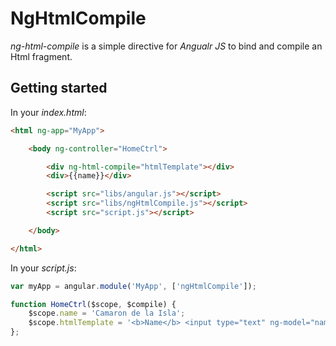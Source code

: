 # NgHtmlCompile

*ng-html-compile* is a simple directive for *Angualr JS* to bind and compile an Html fragment.

## Getting started

In your *index.html*:

```html
<html ng-app="MyApp">

	<body ng-controller="HomeCtrl">

		<div ng-html-compile="htmlTemplate"></div>
		<div>{{name}}</div>

		<script src="libs/angular.js"></script>
		<script src="libs/ngHtmlCompile.js"></script>
		<script src="script.js"></script>

	</body>

</html>
```

In your *script.js*:

```javascript
var myApp = angular.module('MyApp', ['ngHtmlCompile']);

function HomeCtrl($scope, $compile) {
	$scope.name = 'Camaron de la Isla';
	$scope.htmlTemplate = '<b>Name</b> <input type="text" ng-model="name" />';
};
```

